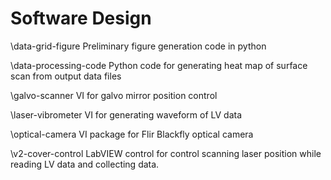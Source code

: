 # Software Design

\data-grid-figure
Preliminary figure generation code in python

\data-processing-code
Python code for generating heat map of surface scan from output data files

\galvo-scanner
VI for galvo mirror position control

\laser-vibrometer
VI for generating waveform of LV data

\optical-camera
VI package for Flir Blackfly optical camera

\v2-cover-control
LabVIEW control for control scanning laser position while reading LV data and collecting data.